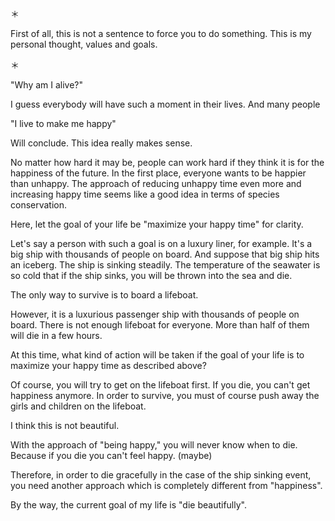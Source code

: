 
＊

First of all, this is not a sentence to force you to do something.
This is my personal thought, values ​​and goals.

＊

"Why am I alive?"

I guess everybody will have such a moment in their lives. And many people

"I live to make me happy"

Will conclude. This idea really makes sense.

No matter how hard it may be, people can work hard if they think it is for the happiness of the future.
In the first place, everyone wants to be happier than unhappy.
The approach of reducing unhappy time even more and increasing happy time seems like a good idea in terms of species conservation.

Here, let the goal of your life be "maximize your happy time" for clarity.

Let's say a person with such a goal is on a luxury liner, for example.
It's a big ship with thousands of people on board.
And suppose that big ship hits an iceberg.
The ship is sinking steadily.
The temperature of the seawater is so cold that if the ship sinks, you will be thrown into the sea and die.

The only way to survive is to board a lifeboat.

However, it is a luxurious passenger ship with thousands of people on board.
There is not enough lifeboat for everyone.
More than half of them will die in a few hours.

At this time, what kind of action will be taken if the goal of your life is to maximize your happy time as described above?

Of course, you will try to get on the lifeboat first.
If you die, you can't get happiness anymore.
In order to survive, you must of course push away the girls and children on the lifeboat.

I think this is not beautiful.

With the approach of "being happy," you will never know when to die.
Because if you die you can't feel happy. (maybe)

Therefore, in order to die gracefully in the case of the ship sinking event, you need another approach which is completely different from "happiness".

By the way, the current goal of my life is "die beautifully".
